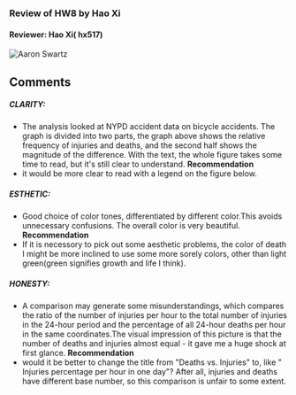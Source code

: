 ### Review   of HW8 by Hao Xi
#### Reviewer: Hao Xi( hx517)

![Aaron Swartz](https://raw.githubusercontent.com/clapham13/PUI2017_acs882/master/HW8_acs882/data_viz.png)

## Comments
##### CLARITY: 
- The analysis looked at NYPD accident data on bicycle accidents. The graph is divided into two parts, the graph above shows the relative frequency of injuries and deaths, and the second half shows the magnitude of the difference. With the text, the whole figure takes some time to read, but it's still clear to understand.
**Recommendation**
- it would be more clear to read with a legend on the figure below.

##### ESTHETIC: 
- Good choice of color tones, differentiated by different color.This avoids unnecessary confusions. The overall color is very beautiful.
**Recommendation**
- If it is necessory to pick out some aesthetic problems, the color of death I might be more inclined to use some more sorely colors, other than light green(green signifies growth and life I think).

##### HONESTY: 
- A comparison may generate some misunderstandings, which compares the ratio of the number of injuries per hour to the total number of injuries in the 24-hour period and the percentage of all 24-hour deaths per hour in the same coordinates.The visual impression of this picture is that the number of deaths and injuries almost equal - it gave me a huge shock at first glance.
**Recommendation**
- would it be better to change the title from "Deaths vs. Injuries" to, like " Injuries percentage per hour in one day"? After all, injuries and deaths have different base number, so this comparison is unfair to some extent.

